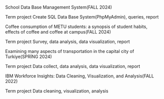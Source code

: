 School Data Base Management System(FALL 2024)

  Term project
  Create SQL Data Base System(PhpMyAdmin), queries, report

Coffee consumption of METU students: a synopsis of student habits, effects of coffee and coffee at campus(FALL 2024)

  Term project
  Survey, data analysis, data visualization, report

Examining many aspects of transportation in the capital city of Turkiye(SPRİNG 2024)

  Term project
  Data collect, data analysis, data visualization, report

IBM Workforce Insights: Data Cleaning, Visualization, and Analysis(FALL 2022)

  Term project
  Data cleaning, visualization, analysis
